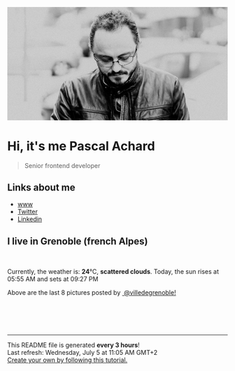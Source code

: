 ![Pascal Achard](./images/photo-pascal-achard.jpg)
# Hi, it's me Pascal Achard
> Senior frontend developer

## Links about me
- [www](https://www.pascal-achard.com)
- [Twitter](https://twitter.com/botmaster)
- [Linkedin](http://www.linkedin.com/in/pascal-achard)


## I live in Grenoble (french Alpes)
<img src="https://openweathermap.org/img/wn/03d@2x.png" alt="">

Currently, the weather is: **24**°C, **scattered clouds**.
Today, the sun rises at 05:55 AM and sets at 09:27 PM

Above are the last 8 pictures posted by <a href="https://www.instagram.com/villedegrenoble/" target="_blank"><img alt="" src="https://upload.wikimedia.org/wikipedia/commons/thumb/e/e7/Instagram_logo_2016.svg/1024px-Instagram_logo_2016.svg.png" width="20"/> @villedegrenoble!</a>

<p style="display: flex; flex-wrap: wrap; gap: 20px;">
        <img src="https://cdn1.picuki.com/hosted-by-instagram/q/0exhNuNYnjBGZDHIdN5WmL9I2Pk2GAlRNucaS7j0nyZiNxIsbHWB58ltwdev%7C%7CDlyKw1oASyLfzpm54IqU1RZZFR6PEPfQb2BRDdQ7qmYUICg1DZn9JVglL49L3cWYHKm%7C%7C8AoOzjYMTIfQeoEH%7C%7Cb2rvUW+%7C%7C7wbTYNpi2TNLxCyQlWotfpUrJy9ZRzt52U1h+189JldAJZ+jtvdBFundPZlTIeAf3+Idp1orN2S%7C%7CkKhtAKv6K81SO2ECMseW16GX6Rv5+HoOAAuiDpYGhpqzHheKc4EEMWggiSuR9ggrkc2raUHaxV5tw+n4vHCmMDUjFKiCU%7C%7Ck8SqtgLsSUHv3EBQnjeel%7C%7CW+eqN29qrRI9eYatPe6hjZSKTpWY5ETmILCsuOeQ3xCOznKOpIwqpNDuJ%7C%7C6FOM4wuQUorzmhx0WWMeom3SXrYpBcKTx5C3+3ON2j%7C%7Cd9VNt.jpeg" alt="" width="200"/>
        <img src="https://cdn1.picuki.com/hosted-by-instagram/q/0exhNuNYnjBGZDHIdN5WmL9I2Pk2GAlRNucaS7j0nyZiNxIsbHWB58ltwdev%7C%7CDlyKw1oASyLfzpn5YorV1tVZFR6PEfcTbOITj1V76yeU4Ch2jxu9pZnlbswK3ceY36v%7C%7CsAkOzjYMTIfQeoEH%7C%7Cbx7a8Koru5A2MGo1zRMrBC0GAG4fy3UPI7mslm3ayEv0Pxto0%7C%7CNylL9XkgKQcursrV%7C%7CndYEvL+M4Byp6JzSPkCj9ND1OHtpCa5BTB7Kz04KD6chYTJnLMIiCLcfiYe01uuTIgDd0kU1GOT8RM1v9EPp7TzN916+N8ZkIGRT2UFAjsm8lJhmMntxxzsbkGNjVp1+Wvx4OSmJO0Pk4z2AMyuY8jc3HbsR5+HGJR9Dm4EVPPcalfQMOGhQcdcy90bPdkejgyWtjmzd4%7C%7Cn1RcsXDcZ1mDd.jpeg" alt="" width="200"/>
        <img src="https://cdn1.picuki.com/hosted-by-instagram/q/0exhNuNYnjBGZDHIdN5WmL9I2Pk2GAlRNucaS7j0nyZiNxIsbHWB58ltwdev%7C%7CDlyKw1oASyLfzpm7Y8rU1VUZFR6PEfdT7GMSTpQ666ZUoCl1zdg9J9glr4xLHUcYHCo%7C%7CsMkOzjYMTIfQeoEH%7C%7Cb2rvUW+%7C%7C7wbTYNpi2TNLxCyQlWotfpUrJy9ZRzt52U1h+189JldAJZ+jtvdBFundPZlTIeAf3+Idp1orN2S%7C%7CkKhtAKv6K81SO2ECMseW16GX6Rv5+HoOAAuiDpYGhpqzHheKc4EEMWggiKmBcogq0Zo6avO6xVgPwHjoXiCmMDUjFKiCU%7C%7Ck8SqtgLsSUHv3EBQnjeel%7C%7CW+eqN29qrRI9eyQNr+mjSVOZiLJJ1pWmBWAf7XSUmLJ%7C%7COTBvB9ztp%7C%7CHsJX3VDk4wS+VafFmhx0WWMeomzdXsRRBcKTx5C3+3ON2j%7C%7Cd9VNt.jpeg" alt="" width="200"/>
        <img src="https://cdn1.picuki.com/hosted-by-instagram/q/0exhNuNYnjBGZDHIdN5WmL9I2Pk2GAlRNucaS7j0nyZiNxIsbHWB58ltwdev%7C%7CDlyKw1oASyLfzpm5YgoWVlRZFdzNEzWSLKLTjxX66mfUICl1TNn%7C%7CZ5mkr89JHEaZnKt9McvOzjYMTIfQeoEH%7C%7Cb2rvUW+%7C%7C7wbTYNpi2TNLxCyQlWotfpUrJy9ZRzt52U1h+189JldAJZ+jtvdBFundPZlTIeAf3+Idp1orN2S%7C%7CkKhtAKv6K81SO2ECMseW16GX6Rv5+HoOAAuiDpYGhpqzfheKc4EEMWggiU4S4Qp5QRxaCBYKxVgNNroqjxCmMDUjFKiCU%7C%7Ck8SqtgLsSUHv3EBQnjeel%7C%7CW+eqN29qrRI9C6WI7a7nTaOJb0HONaCVcfDdPbCwnMBOSnBZh4u5FfJOxI1GTmoiHlWOjVmhx0WWMeomyqLcpUBcKTx5C3+3ON2j%7C%7Cd9VNt.jpeg" alt="" width="200"/>
        <img src="https://cdn1.picuki.com/hosted-by-instagram/q/0exhNuNYnjBGZDHIdN5WmL9I2Pk2GAlRNucaS7j0nyZiNxIsbHWB58ltwdev%7C%7CDlyKw1oASyLfzpm5ogsVVtWZFdzNEzWSbKNTjxX66ifVoCn2jxu8p5pkr88JHEaY3+u%7C%7CsIsOzjYMTIfQeoEH%7C%7Cb2rvUW+%7C%7C7wbTYNpi2TNLxCyQlWotfpUrJy9ZRzt52U1h+189JldAJZ+jtvdBFundPZlTIeAf3+Idp1orN2S%7C%7CkKhtAKv6K81SO2ECMseW16GX6Rv5+HoOAAuiDpYGhpqzHheKc4EEMWggi8sUckp6UsmpWYGaxVlNtsq47TCmMDUjFKiCU%7C%7Ck8SqtgLsSUHv3EBQnjeel%7C%7CW+eqN29qrRI9KiR+PG9QnrVoLNGaoBUE1bNPqFUF7ELvKXFcZumMZOCK5F1mag8yOMJIXjmhx0WWMeom3eLcpRBcKTx5C3+3ON2j%7C%7Cd9VNt.jpeg" alt="" width="200"/>
        <img src="https://cdn1.picuki.com/hosted-by-instagram/q/0exhNuNYnjBGZDHIdN5WmL9I2Pk2GAlRNecaS7j0nyZiNxIsbHWB58ltwdev%7C%7CDlyKw1oASyLfzpl5YguU1VUZFdzOUzYQL2IRTxU7a6ZV4Cm2zVh8JNgk7c9KHIfYnKq8cUoOzjYMTIfQeoEH%7C%7Cb2rvUW+%7C%7C7wbTYNpi2TNLxCyQlWotfpUrJy9ZRzt52U1h+189JldAJZ+jtvdBFundPZlTIeAf3+Idp1orN2S%7C%7CkKhtAKv6K%7C%7C1SO2ECMseW16GX6Rv5+HoOAAuiDpYGhpqzjheKc4EEMWggiunxwQ5rMWiaCUYKxV5udog%7C%7CHYCmMDUjFKiCU%7C%7Ck8SqtgLsSUHv3EBQnjeel%7C%7CW+eqN29qrRI9CLdtS9wDLEdofLG48YTUsoAsbdBAv5FfGRH+4BubpJC6hc71ee1D%7C%7CuYIHzmhx0WWMeomzcXsQpBcKTx5C3+3ON2j%7C%7Cd9VNt.jpeg" alt="" width="200"/>
        <img src="https://cdn1.picuki.com/hosted-by-instagram/q/0exhNuNYnjBGZDHIdN5WmL9I2Pk2GAlRNucaS7j0nyZiNxIsbHWB58ltwdev%7C%7CDlyKw1oASyLfzpl5o0uU1tZZFdzOUzYQbWATjlX6KWZXYCn0DZh95Zhnbg8LHYeZXGn9cAoOzjYMTIfQeoEH%7C%7Cbx7a8Koru5A2MGo1zRMrBC0GAG4fy3UPI7mslm3ayEv0Pxto0%7C%7CNylL9XkgKQcursrV%7C%7CndYEvL+M4Byp6JzSPkCj9ND1OHtpCa5BTB7Kz04KD6chYTJnLMilgbEWCAyzVvzH4gDEHQ22WGh8RM1v9EPp7TzN916+N8ZkIGRT2UFAjsm8lJhmMntxxzsbkGl2HR+60fe+OOTZNIoi83jDb7PROLvnyD3WYPcGKEeb2MAEu%7C%7C5cBLFBeyHQcdcy90bPaEdjn3ktjmzd4%7C%7Cn1RcsXDcZ1mDd.jpeg" alt="" width="200"/>
        <img src="https://cdn1.picuki.com/hosted-by-instagram/q/0exhNuNYnjBGZDHIdN5WmL9I2Pk2GAlRNucaS7j0nyZiNxIsbHWB58ltwdGn%7C%7CDh6Kwh9HS+Lfzpl5Y8jUFVSZFN4OUHfTLWMRD5d6aiQU+nN0Dxj9ZZpnbkxL3YfbHWr8MolUQmYdSgIGaYDG7uo%7C%7CesJ%7C%7CPnucjcFrjOMNbRKmDdttdCwFahlza4lsfe4kx2xu5xncG114WNxahlw5OLUqQUCSKn5PN1gpKZlR7pCjMsS5LujyWu+H2xkfWx9Ez7RtI7V2dENhhzrdSFlqjHzAZY1LHMRiVbmnDo64t8034OmAtlM4bMggfT0QSACW2E2hjtfwZftgAHsSUGImUBRwT2Ej+b3ffZ79sXPBPW8GMn%7C%7CxifLSbLNNrBHYmwaJNPCW03XFbiPM84Ou61IGvcb+WSwpwfpWYG521V+AWgc1xXeKbEnF7uiyqyb4X7U32WM81Jvxg==.jpeg" alt="" width="200"/>
</p>

------------
<p>This README file is generated <b>every 3 hours</b>!
    <br />Last refresh: Wednesday, July 5 at 11:05 AM GMT+2
    <br /><a href="https://medium.com/@th.guibert/how-to-create-a-self-updating-readme-md-for-your-github-profile-f8b05744ca91">Create your own by following this tutorial.</a>
</p>
<p><a href="https://github.com/botmaster/botmaster/actions/workflows/main.yaml"><img alt="" src="https://github.com/botmaster/botmaster/actions/workflows/main.yaml/badge.svg" /></a></p>

